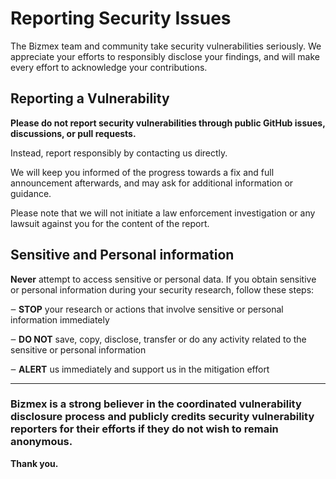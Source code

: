 # Reporting Security Issues

The Bizmex team and community take security vulnerabilities seriously. We appreciate your efforts to responsibly disclose your findings, and will make every effort to acknowledge your contributions.

## Reporting a Vulnerability

**Please do not report security vulnerabilities through public GitHub issues, discussions, or pull requests.**

Instead, report responsibly by contacting us directly. 

We will keep you informed of the progress towards a fix and full announcement afterwards, and may ask for additional information or guidance.

Please note that we will not initiate a law enforcement investigation or any lawsuit against you for the content of the report.

## Sensitive and Personal information
**Never** attempt to access sensitive or personal data. If you obtain sensitive or personal information during your security research, follow these steps:

‒ **STOP** your research or actions that involve sensitive or personal information immediately

‒ **DO NOT** save, copy, disclose, transfer or do any activity related to the sensitive or personal information

‒ **ALERT** us immediately and support us in the mitigation effort
<hr>

### Bizmex is a strong believer in the coordinated vulnerability disclosure process and publicly credits security vulnerability reporters for their efforts if they do not wish to remain anonymous.

**Thank you.**
